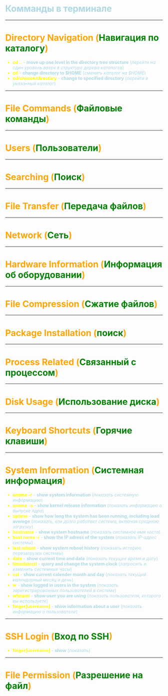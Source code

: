 # <span style="color:lightblue">Комманды в терминале</span>

***
# <span style="color:orange">Directory Navigation (<span style="color:green">Навигация по каталогу</span>)</span>

<span style="color:yellow">  

* **cd ..**   <span style="color:lightblue">  - **move up one level in the directory tree structure** (*перейти на один уровень вверх в структуре дерева каталогов*) </span>
* **cd** <span style="color:lightblue">  - **change directory to $HOME** (*сменить каталог на $HOME*) </span>
* **cd/chosen/directory** <span style="color:lightblue">  - **change to specified directory** (*перейти в указанный каталог*) </span>

</span>

***
# <span style="color:orange">File Commands (<span style="color:green">Файловые команды</span>)</span>

***
# <span style="color:orange">Users (<span style="color:green">Пользователи</span>)</span>

***
# <span style="color:orange">Searching (<span style="color:green">Поиск</span>)</span>

***
# <span style="color:orange">File Transfer (<span style="color:green">Передача файлов</span>)</span>

***
# <span style="color:orange">Network (<span style="color:green">Сеть</span>)</span>

***
# <span style="color:orange">Hardware Information (<span style="color:green">Информация об оборудовании</span>)</span>

***
# <span style="color:orange">File Compression (<span style="color:green">Сжатие файлов</span>)</span>

***
# <span style="color:orange">Package Installation (<span style="color:green">поиск</span>)</span>

***
# <span style="color:orange">Process Related (<span style="color:green">Связанный с процессом</span>)</span>

***
# <span style="color:orange">Disk Usage (<span style="color:green">Использование диска</span>)</span>

***
# <span style="color:orange">Keyboard Shortcuts (<span style="color:green">Горячие клавиши</span>)</span>

***
# <span style="color:orange">System Information (<span style="color:green">Системная информация</span>)</span>

<span style="color:yellow"> 

* **uname -r** <span style="color:lightblue">  - **show system information** (*показать системную информацию*) </span>
* **uname -a** <span style="color:lightblue">  - **show kernel release information** (*показать информацию о выпуске ядра*) </span>
* **uptime** <span style="color:lightblue">  - **show how long the system has been running, including load averege** (*показать, как долго работает система, включая среднюю загрузку*) </span>
* **hostname** <span style="color:lightblue">  - **show system hostname** (*показать системное имя хоста*) </span>
* **host name -i** <span style="color:lightblue">  - **show the IP adress of the system** (*показать IP-адрес системы*) </span>
* **last reboot** <span style="color:lightblue">  - **show system reboot history** (показать историю перезагрузки системы) </span>
* **date** <span style="color:lightblue">  - **show current time and date** (*показать текущее время и дату*) </span>
* **timedatectl** <span style="color:lightblue">  - **query and change the system clock** (*запросить и изменить системные часы*) </span>
* **cal** <span style="color:lightblue">  - **show current calender month and day** (*показать текущий календарный месяц и день*) </span>
* **w** <span style="color:lightblue">  - **show logged in users in the system** (*показать зарегистрированных пользователей в системе*) </span>
* **whoami** <span style="color:lightblue">  - **show user you are using** (*показать пользователя, которого вы используете*) </span>
* **finger[username]** <span style="color:lightblue">  - **show information about a user** (*показать информацию о пользователе*) </span>

</span>

***
# <span style="color:orange">SSH Login (<span style="color:green">Вход по SSH</span>)</span>

<span style="color:yellow">

* **finger[username]** <span style="color:lightblue">  - **show** (*показать*) </span>

</span>

***
# <span style="color:orange">File Permission (<span style="color:green">Разрешение на файл</span>)</span>